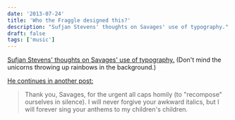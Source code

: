 ```yaml
---
date: '2013-07-24'
title: 'Who the Fraggle designed this?'
description: "Sufjan Stevens' thoughts on Savages' use of typography."
draft: false
tags: ['music']
---
```


[Sufjan Stevens' thoughts on Savages' use of typography.](http://sufjan.com/post/56323826291/the-very-cool-savages-has-allowed-a-very-uncool) (Don't mind the unicorns throwing up rainbows in the background.)<!-- excerpt -->

[He continues in another post:](http://sufjan.com/post/56334645993/one-more-thing-about-this-album-the-awkward)

> Thank you, Savages, for the urgent all caps homily (to "recompose" ourselves in silence). I will never forgive your awkward italics, but I will forever sing your anthems to my children's children.

